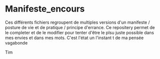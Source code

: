 # Manifeste_encours
Ces différents fichiers regroupent de multiples versions d'un manifeste / posture de vie et de pratique / principe d'errance.
Ce repositery permet de le completer et de le modifier pour tenter d'être le plsu juste possible dans mes envies et dans mes mots.
C'est l'état un l'instant t de ma pensée vagabonde

Tim
